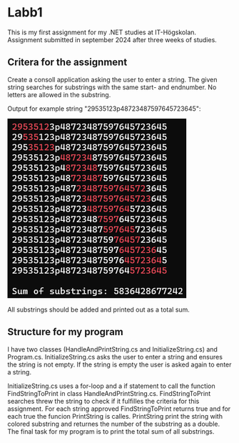 # Labb1

This is my first assignment for my .NET studies at IT-Högskolan. Assignment submitted in september 2024 after three weeks of studies.

## Critera for the assignment

Create a consoll application asking the user to enter a string. The given string searches for substrings with the same start- and endnumber. No letters are allowed in the substring.

Output for example string "29535123p48723487597645723645":

![Image showing output for the program](LabbOutput.png)

All substrings should be added and printed out as a total sum. 

## Structure for my program

I have two classes (HandleAndPrintString.cs and InitializeString.cs) and Program.cs. InitializeString.cs asks the user to enter a string and ensures the string is not empty. If the string is empty the user is asked again to enter a string.

InitializeString.cs uses a for-loop and a if statement to call the function FindStringToPrint in class HandleAndPrintString.cs. FindStringToPrint searches threw the string to check if it fulfilles the criteria for this assignment. For each string approved FindStringToPrint returns true and for each true the funcion PrintString is calles. PrintString print the string with colored substring and returnes the number of the substring as a double. The final task for my program is to print the total sum of all substrings.
